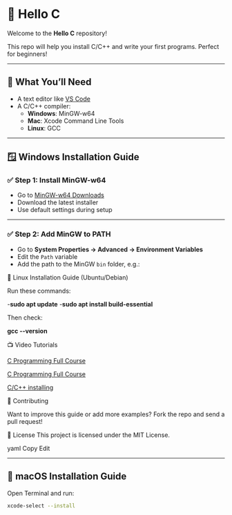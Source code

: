 # 👋 Hello C

Welcome to the **Hello C** repository!

This repo will help you install C/C++ and write your first programs. Perfect for beginners!

---

## 🧰 What You’ll Need

- A text editor like [VS Code](https://code.visualstudio.com/)
- A C/C++ compiler:
  - **Windows**: MinGW-w64
  - **Mac**: Xcode Command Line Tools
  - **Linux**: GCC

---

## 🪟 Windows Installation Guide

### ✅ Step 1: Install MinGW-w64

- Go to [MinGW-w64 Downloads](https://www.mingw-w64.org/downloads/)
- Download the latest installer
- Use default settings during setup


---

### ✅ Step 2: Add MinGW to PATH

- Go to **System Properties → Advanced → Environment Variables**
- Edit the `Path` variable
- Add the path to the MinGW `bin` folder, e.g.:

🐧 Linux Installation Guide (Ubuntu/Debian)

Run these commands:

-**sudo apt update**
-**sudo apt install build-essential**

Then check:

**gcc --version**

📺 Video Tutorials

<A href = "https://www.classcentral.com/classroom/freecodecamp-object-oriented-programming-oop-in-c-course-104967">C Programming Full Course</a>

<a href = "https://www.classcentral.com/classroom/freecodecamp-c-programming-tutorial-for-beginners-57870">C Programming Full Course</a>

<a href="https://www.youtube.com/watch?v=1PBD5qFWdq8&t=68s">C/C++ installing</a>

🤝 Contributing

Want to improve this guide or add more examples? Fork the repo and send a pull request!

📜 License
This project is licensed under the MIT License.

yaml
Copy
Edit

---


## 🍎 macOS Installation Guide

Open Terminal and run:

```bash
xcode-select --install
